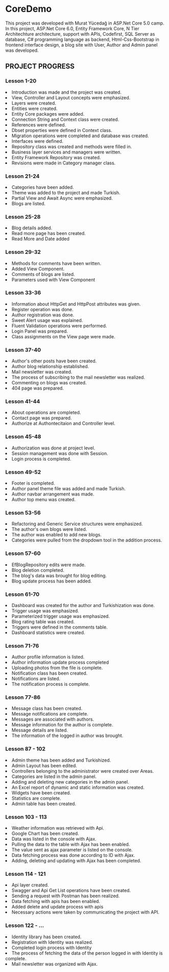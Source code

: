 # CoreDemo
This project was developed with Murat Yücedağ in ASP.Net Core 5.0 camp. In this project, ASP.Net Core 6.0, Entity Framework Core, N Tier Architechture architecture, support with APIs, Codefirst, SQL Server as database, C# programming language as backend, Html-Css-Bootstrap in frontend interface design, a blog site with User, Author and Admin panel was developed.

<h2>PROJECT PROGRESS</h2>
<h3>Lesson 1-20</h3>
<li>Introduction was made and the project was created.</li>
<li>View, Controller and Layout concepts were emphasized.</li>
<li>Layers were created.</li>
<li>Entities were created.</li>
<li>Entity Core packages were added.</li>
<li>Connection String and Context class were created.</li>
<li>References were defined.</li>
<li>Dbset properties were defined in Context class.</li>
<li>Migration operations were completed and database was created.</li>
<li>Interfaces were defined.</li>
<li>Repository class was created and methods were filled in.</li>
<li>Business layer services and managers were written.</li>
<li>Entity Framework Repository was created.</li>
<li>Revisions were made in Category manager class.</li>
</ul>
<h3>Lesson 21-24</h3>
<li>Categories have been added.</li>
<li>Theme was added to the project and made Turkish.</li>
<li>Partial View and Await Async were emphasized.</li>
<li>Blogs are listed.</li>
</ul>
<h3>Lesson 25-28</h3>
<li>Blog details added.</li>
<li>Read more page has been created.</li>
<li>Read More and Date added</li>
</ul>
<h3>Lesson 29-32</h3>
<li>Methods for comments have been written.</li>
<li>Added View Component.</li>
<li>Comments of blogs are listed.</li>
<li>Parameters used with View Component</li>
</ul>
<h3>Lesson 33-36</h3>
<li>Information about HttpGet and HttpPost attributes was given.</li>
<li>Register operation was done.</li>
<li>Author registration was done.</li>
<li>Sweet Alert usage was explained.</li>
<li>Fluent Validation operations were performed.</li>
<li>Login Panel was prepared.</li>
<li>Class assignments on the View page were made.</li>
</ul>
 <h3>Lesson 37-40</h3>
<li>Author's other posts have been created.</li>
<li>Author blog relationship established.</li>
<li>Mail newsletter was created.</li>
<li>The process of subscribing to the mail newsletter was realized.</li>
<li>Commenting on blogs was created.</li>
<li>404 page was prepared.</li>
</ul>
 <h3>Lesson 41-44</h3>
<li>About operations are completed.</li>
<li>Contact page was prepared.</li>
<li>Authorize at Authontecitaion and Controller level.</li>
</ul>
 <h3>Lesson 45-48</h3>
<li>Authorization was done at project level.</li>
<li>Session management was done with Session.</li>
<li>Login process is completed.</li>
</ul>
<h3>Lesson 49-52 </h3>
<li>Footer is completed.</li>
<li>Author panel theme file was added and made Turkish.</li>
<li>Author navbar arrangement was made.</li>
<li>Author top menu was created.</li>
</ul>
 <h3>Lesson 53-56</h3>
<li>Refactoring and Generic Service structures were emphasized.</li>
<li>The author's own blogs were listed.</li>
<li>The author was enabled to add new blogs.</li>
<li>Categories were pulled from the dropdown tool in the addition process.</li>
</ul>
 <h3>Lesson 57-60</h3>
<li>EfBlogRepository edits were made.</li>
<li>Blog deletion completed.</li>
<li>The blog's data was brought for blog editing.</li>
<li>Blog update process has been added.</li>
</ul>
 <h3>Lesson 61-70</h3>
<li>Dashboard was created for the author and Turkishization was done.</li>
<li>Trigger usage was emphasized.</li>
<li>Parameterized trigger usage was emphasized.</li>
<li>Blog rating table was created.</li>
<li>Triggers were defined in the comments table.</li>
<li>Dashboard statistics were created.</li>
</ul>
 <h3>Lesson 71-76</h3>
<li>Author profile information is listed.</li>
<li>Author information update process completed</li>
<li>Uploading photos from the file is complete.</li>
<li>Notification class has been created.</li>
<li>Notifications are listed.</li>
<li>The notification process is complete.</li>
</ul>
 <h3>Lesson 77-86</h3>
<li>Message class has been created.</li>
<li>Message notifications are complete.</li>
<li>Messages are associated with authors.</li>
<li>Message information for the author is complete.</li>
<li>Message details are listed.</li>
<li>The information of the logged in author was brought.</li>
</ul>

 <h3>Lesson 87 - 102</h3>
<li>Admin theme has been added and Turkishized.</li>
<li>Admin Layout has been edited.</li>
<li>Controllers belonging to the administrator were created over Areas.</li>
<li>Categories are listed in the admin panel.</li>
<li>Adding and deleting new categories in the admin panel.</li>
<li>An Excel report of dynamic and static information was created.</li>
<li>Widgets have been created.</li>
<li>Statistics are complete.</li>
<li>Admin table has been created.</li>
 <h3>Lesson 103 - 113</h3>
 <li>Weather information was retrieved with Api.</li>
 <li>Google Chart has been created.</li>
 <li>Data was listed in the console with Ajax.</li>
 <li>Pulling the data to the table with Ajax has been enabled.</li>
 <li>The value sent as ajax parameter is listed on the console.</li>
<li>Data fetching process was done according to ID with Ajax.</li>
<li>Adding, deleting and updating with Ajax has been completed.</li>
<h3>Lesson 114 - 121 </h3>
<li>Api layer created.</li>
<li>Swagger and Api Get List operations have been created.</li>
<li>Sending a request with Postman has been realized.</li>
<li>Data fetching with apis has been enabled.</li>
<li>Added delete and update process with apis</li>
<li>Necessary actions were taken by communicating the project with API.</li>
 <h3>Lesson 122 - ...</h3>
 <li>Identity library has been created.</li>
 <li>Registration with Identity was realized.</li>
 <li>Completed login process with Identity</li>
 <li>The process of fetching the data of the person logged in with Identity is complete.</li>
 <li>Mail newsletter was organized with Ajax.</li>
